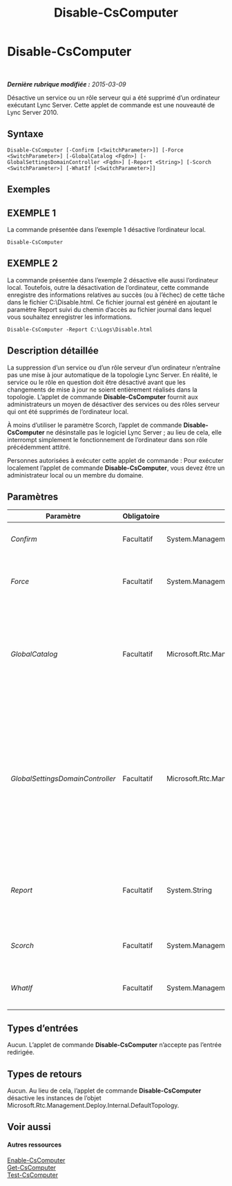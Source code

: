 ﻿---
title: Disable-CsComputer
TOCTitle: Disable-CsComputer
ms:assetid: e64128f1-2b53-4569-bf37-90cbbba01b36
ms:mtpsurl: https://technet.microsoft.com/fr-fr/library/Gg399023(v=OCS.15)
ms:contentKeyID: 49299179
ms.date: 05/20/2016
mtps_version: v=OCS.15
ms.translationtype: HT
---

# Disable-CsComputer

 

_**Dernière rubrique modifiée :** 2015-03-09_

Désactive un service ou un rôle serveur qui a été supprimé d’un ordinateur exécutant Lync Server. Cette applet de commande est une nouveauté de Lync Server 2010.

## Syntaxe

    Disable-CsComputer [-Confirm [<SwitchParameter>]] [-Force <SwitchParameter>] [-GlobalCatalog <Fqdn>] [-GlobalSettingsDomainController <Fqdn>] [-Report <String>] [-Scorch <SwitchParameter>] [-WhatIf [<SwitchParameter>]]

## Exemples

## EXEMPLE 1

La commande présentée dans l’exemple 1 désactive l’ordinateur local.

    Disable-CsComputer 

## EXEMPLE 2

La commande présentée dans l’exemple 2 désactive elle aussi l’ordinateur local. Toutefois, outre la désactivation de l’ordinateur, cette commande enregistre des informations relatives au succès (ou à l’échec) de cette tâche dans le fichier C:\\Disable.html. Ce fichier journal est généré en ajoutant le paramètre Report suivi du chemin d’accès au fichier journal dans lequel vous souhaitez enregistrer les informations.

    Disable-CsComputer -Report C:\Logs\Disable.html

## Description détaillée

La suppression d’un service ou d’un rôle serveur d’un ordinateur n’entraîne pas une mise à jour automatique de la topologie Lync Server. En réalité, le service ou le rôle en question doit être désactivé avant que les changements de mise à jour ne soient entièrement réalisés dans la topologie. L’applet de commande **Disable-CsComputer** fournit aux administrateurs un moyen de désactiver des services ou des rôles serveur qui ont été supprimés de l’ordinateur local.

À moins d’utiliser le paramètre Scorch, l’applet de commande **Disable-CsComputer** ne désinstalle pas le logiciel Lync Server ; au lieu de cela, elle interrompt simplement le fonctionnement de l’ordinateur dans son rôle précédemment attitré.

Personnes autorisées à exécuter cette applet de commande : Pour exécuter localement l’applet de commande **Disable-CsComputer**, vous devez être un administrateur local ou un membre du domaine.

## Paramètres


<table>
<colgroup>
<col style="width: 25%" />
<col style="width: 25%" />
<col style="width: 25%" />
<col style="width: 25%" />
</colgroup>
<thead>
<tr class="header">
<th>Paramètre</th>
<th>Obligatoire</th>
<th>Type</th>
<th>Description</th>
</tr>
</thead>
<tbody>
<tr class="odd">
<td><p><em>Confirm</em></p></td>
<td><p>Facultatif</p></td>
<td><p>System.Management.Automation.SwitchParameter</p></td>
<td><p>Vous demande confirmation avant d’exécuter la commande.</p></td>
</tr>
<tr class="even">
<td><p><em>Force</em></p></td>
<td><p>Facultatif</p></td>
<td><p>System.Management.Automation.SwitchParameter</p></td>
<td><p>Supprime l’affichage de tous les messages d’erreur récupérable susceptibles d’apparaître lors de l’exécution de la commande.</p></td>
</tr>
<tr class="odd">
<td><p><em>GlobalCatalog</em></p></td>
<td><p>Facultatif</p></td>
<td><p>Microsoft.Rtc.Management.Deploy.Fqdn</p></td>
<td><p>Nom de domaine complet (FQDN) d’un serveur de catalogue global dans votre domaine. Ce paramètre n’est pas obligatoire si vous exécutez l’applet de commande <strong>Disable-CsComputer</strong> sur un ordinateur possédant un compte dans votre domaine.</p></td>
</tr>
<tr class="even">
<td><p><em>GlobalSettingsDomainController</em></p></td>
<td><p>Facultatif</p></td>
<td><p>Microsoft.Rtc.Management.Deploy.Fqdn</p></td>
<td><p>Nom de domaine complet (FQDN) d’un contrôleur de domaine dans lequel les paramètres globaux sont stockés. Si les paramètres globaux sont stockés dans le conteneur Système dans services de domaine Active Directory, ce paramètre doit pointer sur le contrôleur de domaine racine. Si les paramètres globaux sont stockés dans le conteneur de configuration, tout contrôleur de domaine peut être utilisé et ce paramètre peut être omis.</p></td>
</tr>
<tr class="odd">
<td><p><em>Report</em></p></td>
<td><p>Facultatif</p></td>
<td><p>System.String</p></td>
<td><p>Permet de spécifier un chemin d’accès au fichier journal créé lors de l’exécution de l’applet de commande. Par exemple : -Report &quot;C:\Logs\DisableComputer.html&quot;</p></td>
</tr>
<tr class="even">
<td><p><em>Scorch</em></p></td>
<td><p>Facultatif</p></td>
<td><p>System.Management.Automation.SwitchParameter</p></td>
<td><p>Désinstalle tous les services et rôles serveur Lync Server pour l’ordinateur local.</p></td>
</tr>
<tr class="odd">
<td><p><em>WhatIf</em></p></td>
<td><p>Facultatif</p></td>
<td><p>System.Management.Automation.SwitchParameter</p></td>
<td><p>Décrit ce qui se passe si vous exécutez la commande sans l’exécuter réellement.</p></td>
</tr>
</tbody>
</table>


## Types d’entrées

Aucun. L’applet de commande **Disable-CsComputer** n’accepte pas l’entrée redirigée.

## Types de retours

Aucun. Au lieu de cela, l’applet de commande **Disable-CsComputer** désactive les instances de l’objet Microsoft.Rtc.Management.Deploy.Internal.DefaultTopology.

## Voir aussi

#### Autres ressources

[Enable-CsComputer](enable-cscomputer.md)  
[Get-CsComputer](get-cscomputer.md)  
[Test-CsComputer](test-cscomputer.md)

